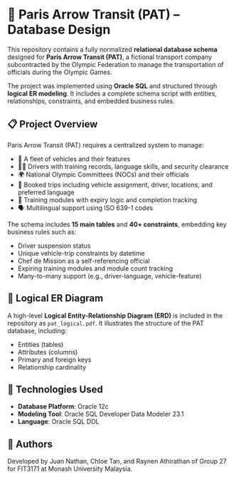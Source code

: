 # 🚐 Paris Arrow Transit (PAT) – Database Design

This repository contains a fully normalized **relational database schema** designed for **Paris Arrow Transit (PAT)**, a fictional transport company subcontracted by the Olympic Federation to manage the transportation of officials during the Olympic Games.

The project was implemented using **Oracle SQL** and structured through **logical ER modeling**. It includes a complete schema script with entities, relationships, constraints, and embedded business rules.

## 📋 Project Overview

Paris Arrow Transit (PAT) requires a centralized system to manage:
- 🚐 A fleet of vehicles and their features
- 👨‍✈️ Drivers with training records, language skills, and security clearance
- 🌍 National Olympic Committees (NOCs) and their officials
- 📅 Booked trips including vehicle assignment, driver, locations, and preferred language
- 🧠 Training modules with expiry logic and completion tracking
- 🗣️ Multilingual support using ISO 639-1 codes

The schema includes **15 main tables** and **40+ constraints**, embedding key business rules such as:
- Driver suspension status
- Unique vehicle-trip constraints by datetime
- Chef de Mission as a self-referencing official
- Expiring training modules and module count tracking
- Many-to-many support (e.g., driver-language, vehicle-feature)

## 🧱 Logical ER Diagram

A high-level **Logical Entity-Relationship Diagram (ERD)** is included in the repository as `pat_logical.pdf`. It illustrates the structure of the PAT database, including:

- Entities (tables)
- Attributes (columns)
- Primary and foreign keys
- Relationship cardinality

## 🧰 Technologies Used

- **Database Platform**: Oracle 12c
- **Modeling Tool**: Oracle SQL Developer Data Modeler 23.1
- **Language**: Oracle SQL DDL

## 👥 Authors

Developed by Juan Nathan, Chloe Tan, and Raynen Athirathan of Group 27 for FIT3171 at Monash University Malaysia.
